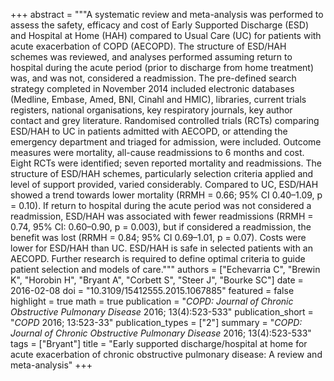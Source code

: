 +++
abstract = """A systematic review and meta-analysis was performed to assess the safety, efficacy and cost of Early Supported Discharge (ESD) and Hospital at Home (HAH) compared to Usual Care (UC) for patients with acute exacerbation of COPD (AECOPD). The structure of ESD/HAH schemes was reviewed, and analyses performed assuming return to hospital during the acute period (prior to discharge from home treatment) was, and was not, considered a readmission. The pre-defined search strategy completed in November 2014 included electronic databases (Medline, Embase, Amed, BNI, Cinahl and HMIC), libraries, current trials registers, national organisations, key respiratory journals, key author contact and grey literature. Randomised controlled trials (RCTs) comparing ESD/HAH to UC in patients admitted with AECOPD, or attending the emergency department and triaged for admission, were included. Outcome measures were mortality, all-cause readmissions to 6 months and cost. Eight RCTs were identified; seven reported mortality and readmissions. The structure of ESD/HAH schemes, particularly selection criteria applied and level of support provided, varied considerably. Compared to UC, ESD/HAH showed a trend towards lower mortality (RRMH = 0.66; 95% CI 0.40–1.09, p = 0.10). If return to hospital during the acute period was not considered a readmission, ESD/HAH was associated with fewer readmissions (RRMH = 0.74, 95% CI: 0.60–0.90, p = 0.003), but if considered a readmission, the benefit was lost (RRMH = 0.84; 95% CI 0.69–1.01, p = 0.07). Costs were lower for ESD/HAH than UC. ESD/HAH is safe in selected patients with an AECOPD. Further research is required to define optimal criteria to guide patient selection and models of care."""
authors = ["Echevarria C", "Brewin K", "Horobin H", "Bryant A", "Corbett S", "Steer J", "Bourke SC"]
date = 2016-02-08
doi = "10.3109/15412555.2015.1067885"
featured = false
highlight = true
math = true
publication = "*COPD: Journal of Chronic Obstructive Pulmonary Disease* 2016; 13(4):523-533"
publication_short = "*COPD* 2016; 13:523-33"
publication_types = ["2"]
summary = "*COPD: Journal of Chronic Obstructive Pulmonary Disease* 2016; 13(4):523-533"
tags = ["Bryant"]
title = "Early supported discharge/hospital at home for acute exacerbation of chronic obstructive pulmonary disease: A review and meta-analysis"
+++
